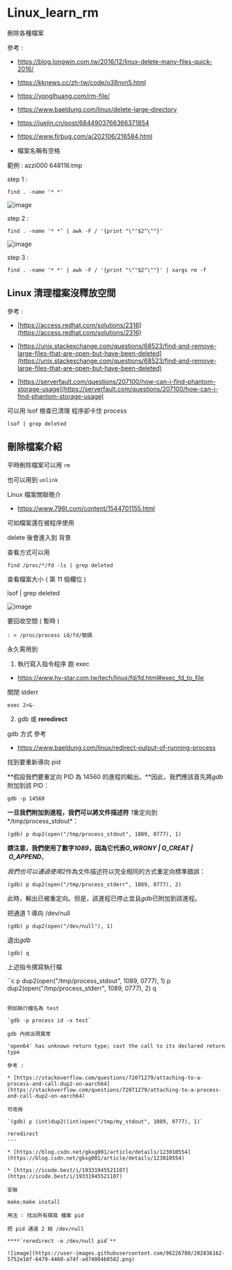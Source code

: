 # Linux_learn_rm
刪除各種檔案

參考 : 

* https://blog.longwin.com.tw/2016/12/linux-delete-many-files-quick-2016/
* https://kknews.cc/zh-tw/code/o38nvn5.html
* https://yonglhuang.com/rm-file/
* https://www.baeldung.com/linux/delete-large-directory
* https://juejin.cn/post/6844903766366371854
* https://www.firbug.com/a/202106/216584.html

* 檔案名稱有空格

範例 : azzi000 648116.tmp

step 1 : 

`find . -name '* *'`

![image](https://user-images.githubusercontent.com/96226780/202835936-0638d951-608f-42e1-8493-a56c9ae453f1.png)

step 2 : 

`find . -name '* *’ | awk -F / '{print "\""$2"\""}'`

![image](https://user-images.githubusercontent.com/96226780/202835945-1f59e070-c759-4191-bc6f-b69a6b5d45ff.png)

step 3 : 

`find . -name '* *' | awk -F / '{print "\""$2"\""}' | xargs rm -f`

Linux 清理檔案沒釋放空間
---

參考 : 

* [https://access.redhat.com/solutions/2316](https://access.redhat.com/solutions/2316)

* [https://unix.stackexchange.com/questions/68523/find-and-remove-large-files-that-are-open-but-have-been-deleted](https://unix.stackexchange.com/questions/68523/find-and-remove-large-files-that-are-open-but-have-been-deleted)

* [https://serverfault.com/questions/207100/how-can-i-find-phantom-storage-usage](https://serverfault.com/questions/207100/how-can-i-find-phantom-storage-usage)

可以用 lsof 檢查已清理 程序卻卡住 process

`lsof | grep deleted`

刪除檔案介紹
---

平時刪除檔案可以用 `rm`

也可以用到 `unlink`

Linux 檔案關聯簡介

* https://www.796t.com/content/1544701155.html

可如檔案還在被程序使用

delete 後會進入到 背景

查看方式可以用

`find /proc/*/fd -ls | grep deleted`

查看檔案大小 ( 第 11 個欄位 )

lsof | grep deleted

![image](https://user-images.githubusercontent.com/96226780/202836095-c951e80d-70a2-461c-8dd8-b45eba38ef73.png)

要回收空間 ( 暫時 ) 

`: > /proc/process id/fd/號碼`

永久需用到 

1. 執行寫入指令程序 跑 exec

* https://www.hy-star.com.tw/tech/linux/fd/fd.html#exec_fd_to_file

關閉 stderr

`exec 2>&-`

2. gdb 或 ****reredirect****

gdb 方式 參考 

* https://www.baeldung.com/linux/redirect-output-of-running-process

找到要重新導向 pid

**假設我們要重定向 PID 為 14560 的進程的輸出。**因此，我們應該首先將*gdb*附加到該 PID：

`gdb -p 14560`

**一旦我們附加到進程，我們可以將文件描述符** *1*重定向到*/tmp/process_stdout*：

`(gdb) p dup2(open("/tmp/process_stdout", 1089, 0777), 1)`

**請注意，我們使用了數字*1089*，因為它代表*O_WRONY | O_CREAT | O_APPEND***。

*我們也可以通過使用2*作為文件描述符以完全相同的方式重定向標準錯誤：

`(gdb) p dup2(open("/tmp/process_stderr", 1089, 0777), 2)`

此時，輸出已被重定向。但是，該進程已停止並且*gdb*已附加到該進程。

把通道 1 導向 /dev/null

`(gdb) p dup2(open("/dev/null"), 1)`

退出*gdb*

`(gdb) q`

上述指令撰寫執行檔

``c
p dup2(open("/tmp/process_stdout", 1089, 0777), 1)
p dup2(open("/tmp/process_stderr", 1089, 0777), 2)
q
```

例如執行檔名為 test

`gdb -p process id -x test`

gdb 內核出現異常

'open64' has unknown return type; cast the call to its declared return type

參考 : 

* [https://stackoverflow.com/questions/72071279/attaching-to-a-process-and-call-dup2-on-aarch64](https://stackoverflow.com/questions/72071279/attaching-to-a-process-and-call-dup2-on-aarch64)

可改用 

`(gdb) p (int)dup2((int)open("/tmp/my_stdout", 1089, 0777), 1)`

reredirect
---

* [https://blog.csdn.net/gkxg001/article/details/123010554](https://blog.csdn.net/gkxg001/article/details/123010554)

* [https://icode.best/i/19331945521107](https://icode.best/i/19331945521107)

安裝 

make;make install

用法 : 找出所有撰寫 檔案 pid

把 pid 通道 2 給 /dev/null

****`reredirect -e /dev/null pid`**

![image](https://user-images.githubusercontent.com/96226780/202836162-5752e16f-6479-4460-a74f-ad74004b8582.png)


